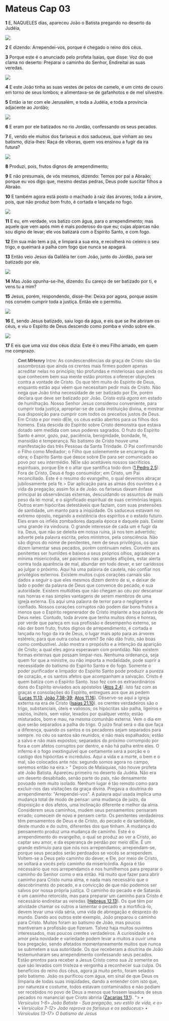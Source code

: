 # Mateus Cap 03

**1** 	E, NAQUELES dias, apareceu João o Batista pregando no deserto da Judéia,

![](../Images/SweetPublishing/40-3-1.jpg) 

**2** 	E dizendo: Arrependei-vos, porque é chegado o reino dos céus.

**3** 	Porque este é o anunciado pelo profeta Isaías, que disse: Voz do que clama no deserto: Preparai o caminho do Senhor, Endireitai as suas veredas.

![](../Images/SweetPublishing/40-3-2.jpg) 

**4** 	E este João tinha as suas vestes de pelos de camelo, e um cinto de couro em torno de seus lombos; e alimentava-se de gafanhotos e de mel silvestre.

**5** 	Então ia ter com ele Jerusalém, e toda a Judéia, e toda a província adjacente ao Jordão;

![](../Images/SweetPublishing/40-3-3.jpg) 

**6** 	E eram por ele batizados no rio Jordão, confessando os seus pecados.

**7** 	E, vendo ele muitos dos fariseus e dos saduceus, que vinham ao seu batismo, dizia-lhes: Raça de víboras, quem vos ensinou a fugir da ira futura?

![](../Images/SweetPublishing/40-3-4.jpg) 

**8** 	Produzi, pois, frutos dignos de arrependimento;

**9** 	E não presumais, de vós mesmos, dizendo: Temos por pai a Abraão; porque eu vos digo que, mesmo destas pedras, Deus pode suscitar filhos a Abraão.

**10** 	E também agora está posto o machado à raiz das árvores; toda a árvore, pois, que não produz bom fruto, é cortada e lançada no fogo.

![](../Images/SweetPublishing/40-3-5.jpg) 

**11** 	E eu, em verdade, vos batizo com água, para o arrependimento; mas aquele que vem após mim é mais poderoso do que eu; cujas alparcas não sou digno de levar; ele vos batizará com o Espírito Santo, e com fogo.

**12** 	Em sua mão tem a pá, e limpará a sua eira, e recolherá no celeiro o seu trigo, e queimará a palha com fogo que nunca se apagará.

**13** 	Então veio Jesus da Galiléia ter com João, junto do Jordão, para ser batizado por ele.

![](../Images/SweetPublishing/40-3-6.jpg) 

**14** 	Mas João opunha-se-lhe, dizendo: Eu careço de ser batizado por ti, e vens tu a mim?

**15** 	Jesus, porém, respondendo, disse-lhe: Deixa por agora, porque assim nos convém cumprir toda a justiça. Então ele o permitiu.

![](../Images/SweetPublishing/40-3-7.jpg) 

**16** 	E, sendo Jesus batizado, saiu logo da água, e eis que se lhe abriram os céus, e viu o Espírito de Deus descendo como pomba e vindo sobre ele.

![](../Images/SweetPublishing/40-3-8.jpg) 

**17** 	E eis que uma voz dos céus dizia: Este é o meu Filho amado, em quem me comprazo.


> **Cmt MHenry** Intro: As condescendências da graça de Cristo são tão assombrosas que ainda os crentes mais firmes podem apenas acreditar nelas no princípio; tão profundas e misteriosas que ainda os que conhecem bem sua mente estão prontos a oferecer objeções contra a vontade de Cristo. Os que têm muito do Espírito de Deus, enquanto estão aqui vêem que necessitam pedir mais de Cristo. Não nega que João tinha necessidade de ser batizado por Ele, porém declara que deve ser batizado por João. Cristo está *agora* em estado de humilhação. Nosso Senhor Jesus considerou conveniente, para cumprir toda justiça, apropriar-se de cada instituição divina, e mostrar sua disposição para cumprir com todos os preceitos justos de Deus. Em Cristo e por meio dEle, os céus estão abertos para os filhos dos homens. Esta descida do Espírito sobre Cristo demonstra que estava dotado sem medida com seus poderes sagrados. O fruto do Espírito Santo é amor, gozo, paz, paciência, benignidade, bondade, fé, mansidão e temperança. No batismo de Cristo houve uma manifestação das três Pessoas da Santa Trindade. O Pai confirmando o Filho como Mediador; o Filho que solenemente se encarrega da obra; o Espírito Santo que desce sobre Ele para ser comunicado ao povo por seu intermédio. NEle são aceitáveis nossos sacrifícios espirituais, porque Ele é o altar que santifica todo dom ([1 Pedro 2.5](../60N-1Pe/02.md#5)). Fora de Cristo, Deus é fogo consumidor; em Cristo, um Pai reconciliado. Este é o resumo do evangelho, o qual devemos abraçar jubilosamente pela fé.> Dar aplicação para as almas dos ouvintes é a vida da pregação; assim foi a de João. os fariseus davam ênfase principal às observâncias externas, descuidando os assuntos de mais peso da lei moral, e o significado espiritual de suas cerimônias legais. Outros eram hipócritas detestáveis que faziam, com suas pretensões de santidade, um manto para a iniqüidade. Os saduceus estavam no extremo oposto, negando a existência dos espíritos e o estado futuro. Eles eram os infiéis zombadores daquela época e daquele país. Existe uma grande ira vindoura. O grande interesse de cada um é fugir da ira. Deus, que não se deleita em nossa ruína, já nos tem advertido; adverte pela palavra escrita, pelos ministros, pela consciência. Não são dignos do nome de penitentes, nem de seus privilégios, os que dizem lamentar seus pecados, porém continuam neles. Convém aos penitentes ser humildes e baixos a seus próprios olhos, agradecer a mínima misericórdia, ser pacientes nas grandes aflições, estar alerta contra toda aparência de mal, abundar em todo dever, e ser caridosos ao julgar o próximo. Aqui há uma palavra de cautela, não confiar nos privilégios externos. Existem muitos cujos corações carnais são dados a seguir o que eles mesmos dizem dentro de si, e deixar de lado o poder da palavra de Deus que convence do pecado, e sua autoridade. Existem multidões que não chegam ao céu por descansar nas honras e nas simples vantagens de serem membros de uma igreja externa. Eis aqui uma palavra de terror para o negligente e confiado. Nossos corações corruptos não podem dar bons frutos a menos que o Espírito regenerador de Cristo implante a boa palavra de Deus neles. Contudo, toda árvore que tenha muitos dons e honras, por verde que pareça em sua profissão e desempenho externo, se não der bom fruto, frutos dignos de arrependimento, é cortada e lançada no fogo da ira de Deus, o lugar mais apto para as árvores estéreis; para que outra coisa servem? Se não dão fruto, são boas como combustível. João mostra o propósito e a intenção da aparição de Cristo; a qual eles agora esperavam com prontidão. Não existem formas externas que possam limpar-nos. Nenhuma ordenança, seja quem for que a ministre, ou não importa a modalidade, pode suprir a necessidade do batismo do Espírito Santo e do fogo. Somente o poder purificador e limpador do Espírito Santo pode produzir a pureza de coração, e os santos afetos que acompanham a salvação. Cristo é quem batiza com o Espírito Santo. Isso fez com os extraordinários dons do Espírito enviados aos apóstolos ([Atos 2.4](../44N-At/02.md#4)). isto faz com as graças e consolações do Espírito, entregues aos que as pedem ([Lucas 11.13](../42N-Lc/11.md#13); [João 7.38-39](../43N-Joa/07.md#38); [Atos 11.16](../44N-At/11.md#16)). Observe-se aqui a igreja externa na era de Cristo ([Isaias 21.10](../23A-Is/21.md#10)). os crentes verdadeiros são o trigo, substanciais, úteis e valiosos; os hipócritas são palha, ligeiros e vazios, inúteis, sem valor, levados por qualquer vento; estão misturados, bom e mau, na mesma comunhão externa. Vem o dia em que serão separados a palha do trigo. O juízo final será o dia que faça a diferença, quando os santos e os pecadores sejam separados para sempre. no céu os santos são reunidos, e não mais espalhados; estão a salvo e não mais expostos; separados do próximo corrompido por fora e com afetos corruptos por dentro, e não há palha entre eles. O inferno é o fogo inextinguível que certamente será a porção e o castigo dos hipócritas e incrédulos. Aqui a vida e a morte, o bem e o mal, são colocados ante nós: segundo somos agora no campo, seremos então na eira.> " Depois de Malaquias, não houve profeta até João Batista. Apareceu primeiro no deserto da Judéia. Não era um deserto desabitado, senão parte do país, não densamente povoado nem muito isolado. Nenhum lugar é tão remoto como para excluir-nos das visitações da graça divina. Pregava a doutrina do arrependimento: "Arrependei-vos". A palavra aqui usada implica uma mudança total de modo de pensar: uma mudança de juízo, da disposição e dos afetos, uma inclinação diferente e melhor da alma. Considerem seus caminhos, mudem seus pensamentos: pensaram errado; comecem de novo e pensem certo. Os penitentes verdadeiros têm pensamentos de Deus e de Cristo, do pecado e da santidade, deste mundo e do outro, diferentes dos que tinham. A mudança do pensamento produz uma mudança de caminho. Este é o arrependimento do evangelho, o qual se produz ao ver a Cristo, ao captar seu amor, e da esperança de perdão por meio dEle. É um grande estímulo para que nós nos arrependamos; arrependam-se, porque seus pecados serão perdoados se vocês se arrependem. Voltem-se a Deus pelo caminho do dever, e Ele, por meio de Cristo, se voltará a vocês pelo caminho da misericórdia. Agora é tão necessário que nos arrependamos e nos humilhemos para preparar o caminho do Senhor como o era então. Há muito que fazer para abrir caminho para Cristo numa alma, e nada mais necessário que o descobrimento do pecado, e a convicção de que não podemos ser salvos por nossa própria justiça. O caminho do pecado e de Satanás é um caminho retorcido, mas para preparar um caminho para Cristo é necessário endireitar as veredas ([Hebreus 12.13](../58N-Hb/12.md#13)). Os que têm por atividade chamar os outros a lamentar o pecado e a mortificá-lo, devem levar uma vida séria, uma vida de abnegação e desprezo do mundo. Dando aos outros este exemplo, João preparou o caminho para Cristo. Muitos foram ao batismo de João, mas poucos mantiveram a profissão que fizeram. Talvez haja muitos ouvintes interessados, mas poucos crentes verdadeiros. A curiosidade e o amor pela novidade e variedade podem levar a muitos a ouvir uma boa pregação, sendo afetados momentaneamente muitos que nunca se submetem a sua autoridade. Os que receberam a doutrina de João testemunharam seu arrependimento confessando seus pecados. Estão prontos para receber a Jesus Cristo como sua Jz somente os que são levados com tristeza e vergonha a reconhecer sua culpa. Os benefícios do reino dos céus, agora já muito perto, foram selados pelo batismo. João os purificou com água, em sinal de que Deus os limparia de todas suas iniqüidades, dando a entender com isto que, por natureza e costume, todos estavam contaminados e não podiam ser recebidos no povo de Deus a menos que fossem lavados de seus pecados no manancial que Cristo abriria ([Zacarias 13.1](../38A-Zc/13.md#1)). "> *• Versículos 1-6*> *João Batista - Sua pregação, seu estilo de vida, e o*> *• Versículos 7-12*> *João reprova os fariseus e os saduceus*> *• Versículos 13-17*> *O batismo de Jesus*